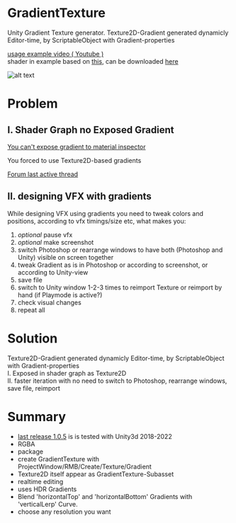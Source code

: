 # GradientTexture
Unity Gradient Texture generator. Texture2D-Gradient generated dynamicly Editor-time, by ScriptableObject with Gradient-properties

[usage example video ( Youtube )](https://youtu.be/LmBBTqhpsbw)
<br>shader in example based on [this](https://simonschreibt.de/gat/fallout-4-the-mushroom-case/), can be downloaded [here](https://github.com/mitay-walle/GradientTexture/issues/6)

![alt text](https://github.com/mitay-walle/GradientTexture/blob/main/Documentation/Inspector_preview.png?raw=true)

# Problem

## I. Shader Graph no Exposed Gradient
[You can't expose gradient to material inspector](https://issuetracker.unity3d.com/issues/gradient-property-cant-be-exposed-from-the-shadergraph)

You forced to use Texture2D-based gradients

[Forum last active thread](https://forum.unity.com/threads/gradients-exposed-property-is-ignored.837970/)



## II. designing VFX with gradients
While designing VFX using gradients you need to tweak colors and positions, according to vfx timings/size etc, what makes you:
1. _optional_ pause vfx
2. _optional_ make screenshot
3. switch Photoshop or rearrange windows to have both (Photoshop and Unity) visible on screen together
4. tweak Gradient as is in Photoshop or according to screenshot, or according to Unity-view
5. save file
6. switch to Unity window 1-2-3 times to reimport Texture or reimport by hand (if Playmode is active?)
7. check visual changes
8. repeat all

# Solution
Texture2D-Gradient generated dynamicly Editor-time, by ScriptableObject with Gradient-properties
<br>I. Exposed in shader graph as Texture2D
<br>II. faster iteration with no need to switch to Photoshop, rearrange windows, save file, reimport

# Summary
- [last release 1.0.5](https://github.com/mitay-walle/GradientTexture/releases/tag/1.0.5) is is tested with Unity3d 2018-2022
- RGBA
- package
- create GradientTexture with ProjectWindow/RMB/Create/Texture/Gradient 
- Texture2D itself appear as GradientTexture-Subasset
- realtime editing
- uses HDR Gradients
- Blend 'horizontalTop' and 'horizontalBottom' Gradients with 'verticalLerp' Curve.
- choose any resolution you want
